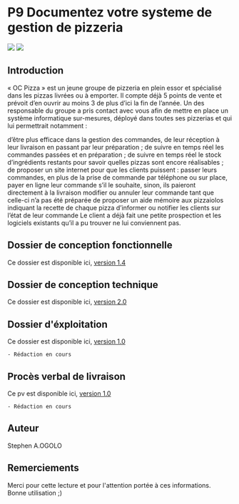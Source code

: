 # P9 Documentez votre systeme de gestion de pizzeria  

[![](https://user.oc-static.com/files/88001_89000/88560.jpg)](https://user.oc-static.com/files/88001_89000/88560.jpg)
[![](https://encrypted-tbn0.gstatic.com/images?q=tbn:ANd9GcQeH7711sJeOaZ_HOpwi3M7MjPOQeOPE2TyMxn-_NyxyHu_O2tm&s)](https://openclassrooms.com/fr)  

## Introduction 
« OC Pizza » est un jeune groupe de pizzeria en plein essor et spécialisé dans les pizzas livrées ou à emporter. Il compte déjà 5 points de vente et prévoit d’en ouvrir au moins 3 de plus d’ici la fin de l’année. Un des responsable du groupe a pris contact avec vous afin de mettre en place un système informatique sur-mesures, déployé dans toutes ses pizzerias et qui lui permettrait notamment :

d’être plus efficace dans la gestion des commandes, de leur réception à leur livraison en passant par leur préparation ;
de suivre en temps réel les commandes passées et en préparation ;
de suivre en temps réel le stock d’ingrédients restants pour savoir quelles pizzas sont encore réalisables ;
de proposer un site internet pour que les clients puissent :
passer leurs commandes, en plus de la prise de commande par téléphone ou sur place,
payer en ligne leur commande s’il le souhaite, sinon, ils paieront directement à la livraison
modifier ou annuler leur commande tant que celle-ci n’a pas été préparée
de proposer un aide mémoire aux pizzaiolos indiquant la recette de chaque pizza
d’informer ou notifier les clients sur l’état de leur commande
 Le client a déjà fait une petite prospection et les logiciels existants qu’il a pu trouver ne lui conviennent pas.
 
## Dossier de conception fonctionnelle  
Ce dossier est disponible ici, [version 1.4](DOCUMENTATION/pdf/Projet_4_Dossier_de_conception_fonctionnelle_1.4.pdf)  

## Dossier de conception technique  
Ce dossier est disponible ici, [version 2.0](DOCUMENTATION/pdf/Projet_6_Dossier_de_conception_technique_2.0.pdf)  

## Dossier d'éxploitation  
Ce dossier est disponible ici, [version 1.0](DOCUMENTATION/pdf/Projet_9_Dossier_d_exploitation_1.0.pdf)

    - Rédaction en cours

## Procès verbal de livraison 
Ce pv est disponible ici, [version 1.0](DOCUMENTATION/Projet_9_PV_Livraison.doc)    

    - Rédaction en cours

## Auteur  
Stephen A.OGOLO  

## Remerciements  
Merci pour cette lecture et pour l'attention portée à ces informations.  
Bonne utilisation ;)  